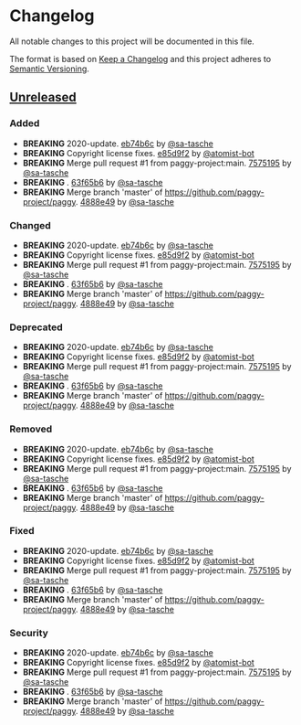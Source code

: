 # Changelog

All notable changes to this project will be documented in this file.

The format is based on [Keep a Changelog](http://keepachangelog.com/)
and this project adheres to [Semantic Versioning](http://semver.org/).

## [Unreleased](https://github.com/paggy-project/paggy/tree/HEAD)

### Added

*   **BREAKING** 2020-update. [eb74b6c](https://github.com/paggy-project/paggy/commit/eb74b6c914f34614c2de30d68c8dc60de7f4eb28) by [@sa-tasche](https://github.com/sa-tasche)
*   **BREAKING** Copyright license fixes. [e85d9f2](https://github.com/paggy-project/paggy/commit/e85d9f2d82ab80b12782bcff78295864f192d333) by [@atomist-bot](https://github.com/atomist-bot)
*   **BREAKING** Merge pull request #1 from paggy-project:main. [7575195](https://github.com/paggy-project/paggy/commit/757519523e3e4c02b1a85a13d2e6e32d22551245) by [@sa-tasche](https://github.com/sa-tasche)
*   **BREAKING** . [63f65b6](https://github.com/paggy-project/paggy/commit/63f65b6988c8d8427ba2d080461931883d58a742) by [@sa-tasche](https://github.com/sa-tasche)
*   **BREAKING** Merge branch 'master' of https://github.com/paggy-project/paggy. [4888e49](https://github.com/paggy-project/paggy/commit/4888e49289d18b7479daee495605959638f55704) by [@sa-tasche](https://github.com/sa-tasche)

### Changed

*   **BREAKING** 2020-update. [eb74b6c](https://github.com/paggy-project/paggy/commit/eb74b6c914f34614c2de30d68c8dc60de7f4eb28) by [@sa-tasche](https://github.com/sa-tasche)
*   **BREAKING** Copyright license fixes. [e85d9f2](https://github.com/paggy-project/paggy/commit/e85d9f2d82ab80b12782bcff78295864f192d333) by [@atomist-bot](https://github.com/atomist-bot)
*   **BREAKING** Merge pull request #1 from paggy-project:main. [7575195](https://github.com/paggy-project/paggy/commit/757519523e3e4c02b1a85a13d2e6e32d22551245) by [@sa-tasche](https://github.com/sa-tasche)
*   **BREAKING** . [63f65b6](https://github.com/paggy-project/paggy/commit/63f65b6988c8d8427ba2d080461931883d58a742) by [@sa-tasche](https://github.com/sa-tasche)
*   **BREAKING** Merge branch 'master' of https://github.com/paggy-project/paggy. [4888e49](https://github.com/paggy-project/paggy/commit/4888e49289d18b7479daee495605959638f55704) by [@sa-tasche](https://github.com/sa-tasche)

### Deprecated

*   **BREAKING** 2020-update. [eb74b6c](https://github.com/paggy-project/paggy/commit/eb74b6c914f34614c2de30d68c8dc60de7f4eb28) by [@sa-tasche](https://github.com/sa-tasche)
*   **BREAKING** Copyright license fixes. [e85d9f2](https://github.com/paggy-project/paggy/commit/e85d9f2d82ab80b12782bcff78295864f192d333) by [@atomist-bot](https://github.com/atomist-bot)
*   **BREAKING** Merge pull request #1 from paggy-project:main. [7575195](https://github.com/paggy-project/paggy/commit/757519523e3e4c02b1a85a13d2e6e32d22551245) by [@sa-tasche](https://github.com/sa-tasche)
*   **BREAKING** . [63f65b6](https://github.com/paggy-project/paggy/commit/63f65b6988c8d8427ba2d080461931883d58a742) by [@sa-tasche](https://github.com/sa-tasche)
*   **BREAKING** Merge branch 'master' of https://github.com/paggy-project/paggy. [4888e49](https://github.com/paggy-project/paggy/commit/4888e49289d18b7479daee495605959638f55704) by [@sa-tasche](https://github.com/sa-tasche)

### Removed

*   **BREAKING** 2020-update. [eb74b6c](https://github.com/paggy-project/paggy/commit/eb74b6c914f34614c2de30d68c8dc60de7f4eb28) by [@sa-tasche](https://github.com/sa-tasche)
*   **BREAKING** Copyright license fixes. [e85d9f2](https://github.com/paggy-project/paggy/commit/e85d9f2d82ab80b12782bcff78295864f192d333) by [@atomist-bot](https://github.com/atomist-bot)
*   **BREAKING** Merge pull request #1 from paggy-project:main. [7575195](https://github.com/paggy-project/paggy/commit/757519523e3e4c02b1a85a13d2e6e32d22551245) by [@sa-tasche](https://github.com/sa-tasche)
*   **BREAKING** . [63f65b6](https://github.com/paggy-project/paggy/commit/63f65b6988c8d8427ba2d080461931883d58a742) by [@sa-tasche](https://github.com/sa-tasche)
*   **BREAKING** Merge branch 'master' of https://github.com/paggy-project/paggy. [4888e49](https://github.com/paggy-project/paggy/commit/4888e49289d18b7479daee495605959638f55704) by [@sa-tasche](https://github.com/sa-tasche)

### Fixed

*   **BREAKING** 2020-update. [eb74b6c](https://github.com/paggy-project/paggy/commit/eb74b6c914f34614c2de30d68c8dc60de7f4eb28) by [@sa-tasche](https://github.com/sa-tasche)
*   **BREAKING** Copyright license fixes. [e85d9f2](https://github.com/paggy-project/paggy/commit/e85d9f2d82ab80b12782bcff78295864f192d333) by [@atomist-bot](https://github.com/atomist-bot)
*   **BREAKING** Merge pull request #1 from paggy-project:main. [7575195](https://github.com/paggy-project/paggy/commit/757519523e3e4c02b1a85a13d2e6e32d22551245) by [@sa-tasche](https://github.com/sa-tasche)
*   **BREAKING** . [63f65b6](https://github.com/paggy-project/paggy/commit/63f65b6988c8d8427ba2d080461931883d58a742) by [@sa-tasche](https://github.com/sa-tasche)
*   **BREAKING** Merge branch 'master' of https://github.com/paggy-project/paggy. [4888e49](https://github.com/paggy-project/paggy/commit/4888e49289d18b7479daee495605959638f55704) by [@sa-tasche](https://github.com/sa-tasche)

### Security

*   **BREAKING** 2020-update. [eb74b6c](https://github.com/paggy-project/paggy/commit/eb74b6c914f34614c2de30d68c8dc60de7f4eb28) by [@sa-tasche](https://github.com/sa-tasche)
*   **BREAKING** Copyright license fixes. [e85d9f2](https://github.com/paggy-project/paggy/commit/e85d9f2d82ab80b12782bcff78295864f192d333) by [@atomist-bot](https://github.com/atomist-bot)
*   **BREAKING** Merge pull request #1 from paggy-project:main. [7575195](https://github.com/paggy-project/paggy/commit/757519523e3e4c02b1a85a13d2e6e32d22551245) by [@sa-tasche](https://github.com/sa-tasche)
*   **BREAKING** . [63f65b6](https://github.com/paggy-project/paggy/commit/63f65b6988c8d8427ba2d080461931883d58a742) by [@sa-tasche](https://github.com/sa-tasche)
*   **BREAKING** Merge branch 'master' of https://github.com/paggy-project/paggy. [4888e49](https://github.com/paggy-project/paggy/commit/4888e49289d18b7479daee495605959638f55704) by [@sa-tasche](https://github.com/sa-tasche)
